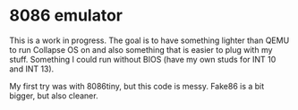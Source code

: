 # 8086 emulator

This is a work in progress. The goal is to have something lighter than QEMU to
run Collapse OS on and also something that is easier to plug with my stuff.
Something I could run without BIOS (have my own studs for INT 10 and INT 13).

My first try was with 8086tiny, but this code is messy. Fake86 is a bit bigger,
but also cleaner.
